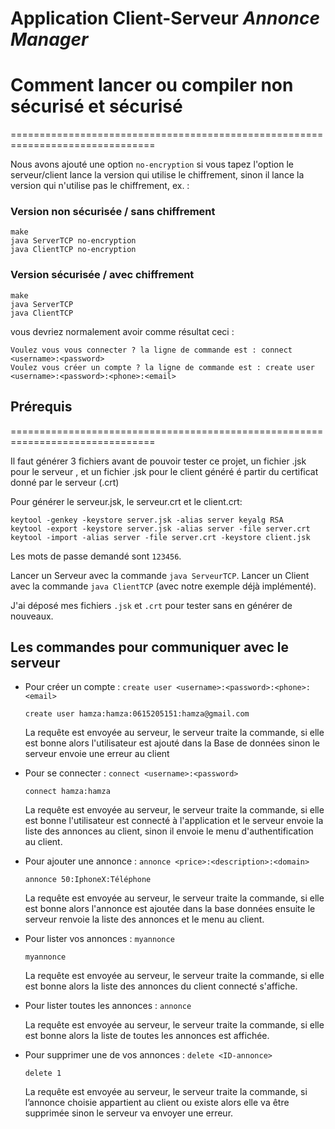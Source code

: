 Application Client-Serveur _Annonce Manager_
============================================

# Comment lancer ou compiler **non sécurisé et sécurisé**

===============================================================================

Nous avons ajouté une option `no-encryption` si vous tapez l'option le serveur/client lance la version qui utilise le chiffrement, sinon il lance la version qui n'utilise pas le chiffrement, ex. : 

### Version non sécurisée / sans chiffrement

    make
    java ServerTCP no-encryption
    java ClientTCP no-encryption

### Version sécurisée / avec chiffrement

    make
    java ServerTCP 
    java ClientTCP

vous devriez normalement avoir comme résultat ceci :

    Voulez vous vous connecter ? la ligne de commande est : connect <username>:<password>
    Voulez vous créer un compte ? la ligne de commande est : create user <username>:<password>:<phone>:<email>

    
Prérequis
---------

===============================================================================

Il faut générer 3 fichiers avant de pouvoir tester ce projet, un fichier .jsk pour le serveur
, et un fichier .jsk pour le client généré é partir du certificat donné par le serveur (.crt)

Pour générer le serveur.jsk, le serveur.crt et le client.crt:

    keytool -genkey -keystore server.jsk -alias server keyalg RSA 
    keytool -export -keystore server.jsk -alias server -file server.crt 
    keytool -import -alias server -file server.crt -keystore client.jsk

Les mots de passe demandé sont `123456`.

Lancer un Serveur avec la commande `java ServeurTCP`.
Lancer un Client avec la commande `java ClientTCP` (avec notre exemple déjà
implémenté).

J'ai déposé mes fichiers `.jsk` et `.crt` pour tester sans en générer de
nouveaux.

Les commandes pour communiquer avec le serveur
----------------------------------------------

- Pour créer un compte : `create user <username>:<password>:<phone>:<email>`

      create user hamza:hamza:0615205151:hamza@gmail.com

  La requête est envoyée au serveur, le serveur traite la commande, si elle est
  bonne alors l'utilisateur est ajouté dans la Base de données sinon le serveur
  envoie une erreur au client

- Pour se connecter : `connect <username>:<password>`

      connect hamza:hamza

  La requête est envoyée au serveur, le serveur traite la commande, si elle est
  bonne l'utilisateur est connecté à l'application et le serveur envoie la
  liste des annonces au client, sinon il envoie le menu d'authentification au
  client.


- Pour ajouter une annonce : `annonce <price>:<description>:<domain>`

      annonce 50:IphoneX:Téléphone

  La requête est envoyée au serveur, le serveur traite la commande, si elle est
  bonne alors l'annonce est ajoutée dans la base données ensuite le serveur
  renvoie la liste des annonces et le menu au client.

- Pour lister vos annonces : `myannonce`

      myannonce

  La requête est envoyée au serveur, le serveur traite la commande, si elle est
  bonne alors la liste des annonces du client connecté s'affiche.

- Pour lister toutes les annonces : `annonce`

  La requête est envoyée au serveur, le serveur traite la commande, si elle est
  bonne alors la liste de toutes les annonces est affichée.

- Pour supprimer une de vos annonces : `delete <ID-annonce>`

      delete 1

  La requête est envoyée au serveur, le serveur traite la commande, si
  l’annonce choisie appartient au client ou existe alors elle va être supprimée
  sinon le serveur va envoyer une erreur.
